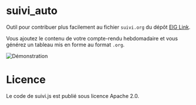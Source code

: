 # suivi_auto

Outil pour contribuer plus facilement au fichier `suivi.org` du dépôt
[EIG Link](https://github.com/entrepreneur-interet-general/eig-link).

Vous ajoutez le contenu de votre compte-rendu hebdomadaire et vous
générez un tableau mis en forme au format `.org`.

![Démonstration](https://entrepreneur-interet-general.github.io/suivi_auto/suivi_auto.gif)

# Licence

Le code de suivi.js est publié sous licence Apache 2.0.
